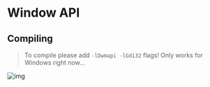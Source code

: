# Window API

## Compiling
> To compile please add `-lDwmapi -lGdi32` flags!
> Only works for Windows right now...

![img](https://github.com/TymianekPL/CPP-APIs/raw/main/WindowAPI/Preview.png)
